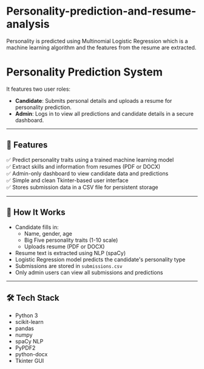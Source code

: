 # Personality-prediction-and-resume-analysis
Personality is predicted using Multinomial Logistic Regression which is a machine learning algorithm and the features from the resume are extracted.
# Personality Prediction System

 It features two user roles:

- **Candidate**: Submits personal details and uploads a resume for personality prediction.
- **Admin**: Logs in to view all predictions and candidate details in a secure dashboard.

---

## 🎯 Features

✅ Predict personality traits using a trained machine learning model  
✅ Extract skills and information from resumes (PDF or DOCX)  
✅ Admin-only dashboard to view candidate data and predictions  
✅ Simple and clean Tkinter-based user interface  
✅ Stores submission data in a CSV file for persistent storage  

---

## 🧠 How It Works

- Candidate fills in:
  - Name, gender, age
  - Big Five personality traits (1-10 scale)
  - Uploads resume (PDF or DOCX)
- Resume text is extracted using NLP (spaCy)
- Logistic Regression model predicts the candidate's personality type
- Submissions are stored in `submissions.csv`
- Only admin users can view all submissions and predictions

---

## 🛠️ Tech Stack

- Python 3
- scikit-learn
- pandas
- numpy
- spaCy NLP
- PyPDF2
- python-docx
- Tkinter GUI
